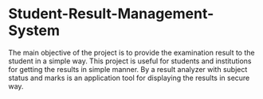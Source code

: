 # Student-Result-Management-System
The main objective of the project is to provide the examination result to the student in a simple way. This project is useful for students and institutions for getting the results in simple manner. By a result analyzer with subject status and marks is an application tool for displaying the results in secure way.
